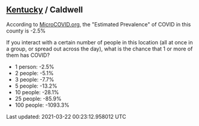 
## [Kentucky](/united-states/kentucky) / Caldwell

According to [MicroCOVID.org](http://microcovid.org),
the "Estimated Prevalence" of COVID in this county is -2.5%

If you interact with a certain number of people in this location
(all at once in a group, or spread out across the day), what is the chance that
1 or more of them has COVID?

- 1 person: -2.5%
- 2 people: -5.1%
- 3 people: -7.7%
- 5 people: -13.2%
- 10 people: -28.1%
- 25 people: -85.9%
- 100 people: -1093.3%

Last updated: 2021-03-22 00:23:12.958012 UTC
